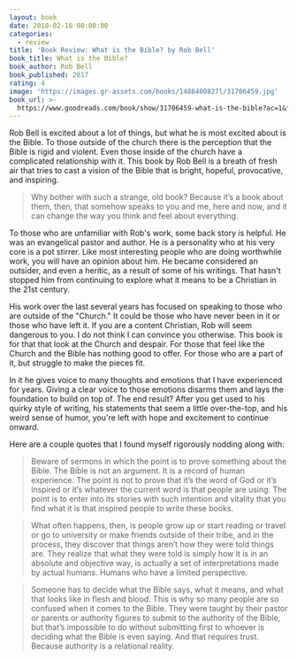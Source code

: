 ```yaml
---
layout: book
date: 2018-02-16 00:00:00
categories:
  - review
title: 'Book Review: What is the Bible? by Rob Bell'
book_title: What is the Bible?
book_author: Rob Bell
book_published: 2017
rating: 4
image: 'https://images.gr-assets.com/books/1488400827l/31706459.jpg'
book_url: >-
  https://www.goodreads.com/book/show/31706459-what-is-the-bible?ac=1&from_search=true
---
```


Rob Bell is excited about a lot of things, but what he is most excited about is the Bible. To those outside of the church there is the perception that the Bible is rigid and violent. Even those inside of the church have a complicated relationship with it. This book by Rob Bell is a breath of fresh air that tries to cast a vision of the Bible that is bright, hopeful, provocative, and inspiring.

> Why bother with such a strange, old book? Because it’s a book about them, then, that somehow speaks to you and me, here and now, and it can change the way you think and feel about everything.

To those who are unfamiliar with Rob's work, some back story is helpful. He was an evangelical pastor and author. He is a personality who at his very core is a pot stirrer. Like most interesting people who are doing worthwhile work, you will have an opinion about him. He became considered an outsider, and even a heritic, as a result of some of his writings. That hasn't stopped him from continuing to explore what it means to be a Christian in the 21st century.

His work over the last several years has focused on speaking to those who are outside of the "Church." It could be those who have never been in it or those who have left it. If you are a content Christian, Rob will seem dangerous to you. I do not think I can convince you otherwise. This book is for that that look at the Church and despair. For those that feel like the Church and the Bible has nothing good to offer. For those who are a part of it, but struggle to make the pieces fit.

In it he gives voice to many thoughts and emotions that I have experienced for years. Giving a clear voice to those emotions disarms them and lays the foundation to build on top of. The end result? After you get used to his quirky style of writing, his statements that seem a little over-the-top, and his weird sense of humor, you're left with hope and excitement to continue onward.

Here are a couple quotes that I found myself rigorously nodding along with:

> Beware of sermons in which the point is to prove something about the Bible. The Bible is not an argument. It is a record of human experience. The point is not to prove that it’s the word of God or it’s inspired or it’s whatever the current word is that people are using. The point is to enter into its stories with such intention and vitality that you find what it is that inspired people to write these books.

> What often happens, then, is people grow up or start reading or travel or go to university or make friends outside of their tribe, and in the process, they discover that things aren’t how they were told things are. They realize that what they were told is simply how it is in an absolute and objective way, is actually a set of interpretations made by actual humans. Humans who have a limited perspective.

> Someone has to decide what the Bible says, what it means, and what that looks like in flesh and blood. This is why so many people are so confused when it comes to the Bible. They were taught by their pastor or parents or authority figures to submit to the authority of the Bible, but that’s impossible to do without submitting first to whoever is deciding what the Bible is even saying. And that requires trust. Because authority is a relational reality.